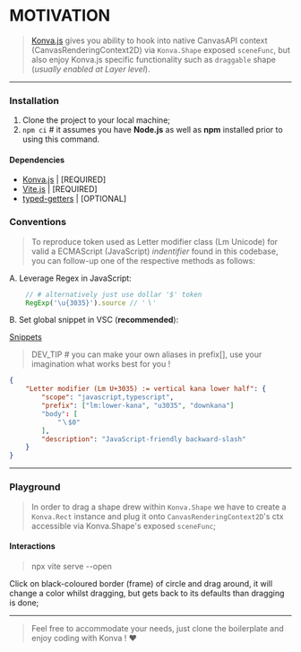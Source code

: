 # MOTIVATION

> [Konva.js](https://konvajs.org/) gives you ability to hook into native CanvasAPI context (CanvasRenderingContext2D) via `Konva.Shape` exposed `sceneFunc`, but also enjoy Konva.js specific functionality such as `draggable` shape (_usually enabled at Layer level_).

---

### Installation

1. Clone the project to your local machine;
2. `npm ci` # it assumes you have **Node.js** as well as **npm** installed prior to using this command.

#### Dependencies

- [Konva.js](https://konvajs.org/api/Konva.html) | [REQUIRED]
- [Vite.js](https://vitejs.dev/) | [REQUIRED]
- [typed-getters](https://npmjs.com/package/@gloch96/typed-getters?activeTab=readme) | [OPTIONAL]

### Conventions

> To reproduce token used as Letter modifier class (Lm Unicode) for valid a ECMAScript (JavaScript) _indentifier_ found in this codebase, you can follow-up one of the respective methods as follows:

A. Leverage Regex in JavaScript:

```js
    // # alternatively just use dollar '$' token
    RegExp('\u{3035}').source // '〵'
```

B. Set global snippet in VSC (**recommended**):

[Snippets](https://code.visualstudio.com/docs/editor/userdefinedsnippets)

> DEV_TIP # you can make your own aliases in prefix[], use your imagination what works best for you !
```json
{
	"Letter modifier (Lm U+3035) := vertical kana lower half": {
		"scope": "javascript,typescript",
		"prefix": ["lm:lower-kana", "u3035", "downkana"]
		"body": [
			"〵$0"
		],
		"description": "JavaScript-friendly backward-slash"
	}
}
```

---

### Playground

> In order to drag a shape drew within `Konva.Shape` we have to create a `Konva.Rect` instance and plug it onto `CanvasRenderingContext2D`\'s ctx accessible via Konva.Shape\'s exposed `sceneFunc`;

#### Interactions

> npx vite serve --open <br>

Click on black-coloured border (frame) of circle and drag around, it will change a color whilst dragging, but gets back to its defaults than dragging is done;

---

> Feel free to accommodate your needs, just clone the boilerplate and enjoy coding with Konva ! ♥

